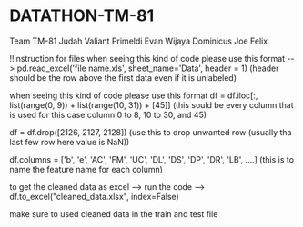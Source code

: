# DATATHON-TM-81
Team TM-81
Judah Valiant Primeldi
Evan Wijaya
Dominicus Joe Felix

!!instruction for files
when seeing this kind of code please use this format --> pd.read_excel('file name.xls', sheet_name='Data', header = 1) (header should be the row above the first data even if it is unlabeled)

when seeing this kind of code please use this format df = df.iloc[:, list(range(0, 9)) + list(range(10, 31)) + [45]] (this sould be every column that is used for this case column 0 to 8, 10 to 30, and 45)

df = df.drop([2126, 2127, 2128]) (use this to drop unwanted row (usually tha last few row here value is NaN))

df.columns = ['b', 'e', 'AC', 'FM', 'UC', 'DL', 'DS', 'DP', 'DR', 'LB', ....] (this is to name the feature name for each column)

to get the cleaned data as excel --> run the code --> df.to_excel("cleaned_data.xlsx", index=False)

make sure to used cleaned data in the train and test file

